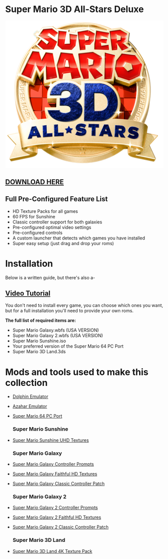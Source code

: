 # Super Mario 3D All-Stars Deluxe
![image](https://github.com/Minibattle/Super-Mario-3D-All-Stars-Deluxe/blob/main/1200px-Logo-Super_Mario_3D_All-Stars.png)
## [DOWNLOAD HERE]()
## Full Pre-Configured Feature List
- HD Texture Packs for all games
- 60 FPS for Sunshine
- Classic controller support for both galaxies
- Pre-configured optimal video settings
- Pre-configured controls
- A custom launcher that detects which games you have installed
- Super easy setup (just drag and drop your roms)




# Installation
Below is a written guide, but there's also a-
## [Video Tutorial]()
You don't need to install every game, you can choose which ones you want, but for a full installation you'll need to provide your own roms. 

**The full list of required items are:**
- Super Mario Galaxy.wbfs (USA VERSION)
- Super Mario Galaxy 2.wbfs (USA VERSION)
- Super Mario Sunshine.iso
- Your preferred version of the Super Mario 64 PC Port
- Super Mario 3D Land.3ds


# Mods and tools used to make this collection
- [Dolphin Emulator](https://dolphin-emu.org/)
- [Azahar Emulator](https://azahar-emu.org/)
- [Super Mario 64 PC Port](https://sm64pc.info/)

  ### Super Mario Sunshine
- [Super Mario Sunshine UHD Textures](https://github.com/qashto/Super_Mario_Sunshine_UHD_Texture_Pack)

  ### Super Mario Galaxy
- [Super Mario Galaxy Controller Prompts](https://www.reddit.com/r/DolphinEmulator/comments/c0jdx4/xbox_one_controller_prompts_pack/)
- [Super Mario Galaxy Faithful HD Textures](https://youtu.be/P8lkzqYP7eg)
- [Super Mario Galaxy Classic Controller Patch](https://youtu.be/0evN_8UFGjA)

  ### Super Mario Galaxy 2
- [Super Mario Galaxy 2 Controller Prompts](https://gamebanana.com/mods/514753)
- [Super Mario Galaxy 2 Faithful HD Textures](https://youtu.be/_TBhu-NfrX0)
- [Super Mario Galaxy 2 Classic Controller Patch](https://youtu.be/KNAMVv-4W4g)

  ### Super Mario 3D Land
- [Super Mario 3D Land 4K Texture Pack](https://www.henrikomagnifico.com/super-mario-3d-land-hd)

